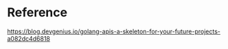 # Reference

<https://blog.devgenius.io/golang-apis-a-skeleton-for-your-future-projects-a082dc4d6818>
